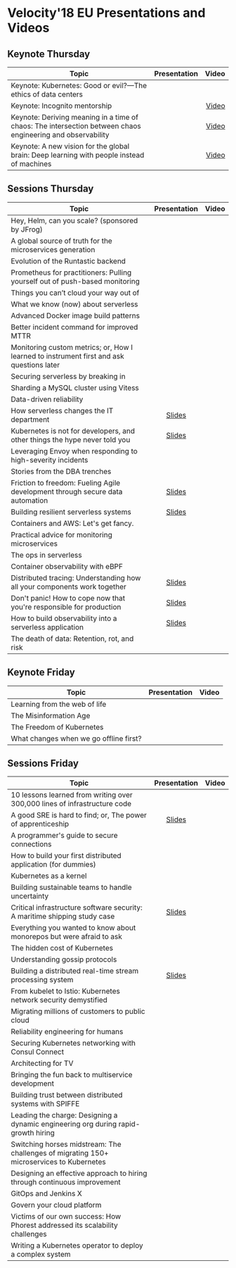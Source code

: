 # Velocity'18 EU Presentations and Videos


## Keynote Thursday

| Topic        | Presentation          | Video  |
| ------------- |:-------------:| -----:|
| Keynote: Kubernetes: Good or evil?—The ethics of data centers |  |  |
| Keynote: Incognito mentorship |  |[Video](https://youtu.be/ETIf2GDrWMA) |
| Keynote: Deriving meaning in a time of chaos: The intersection between chaos engineering and observability |  |[Video](https://www.oreilly.com/ideas/deriving-meaning-in-a-time-of-chaos) |
| Keynote: A new vision for the global brain: Deep learning with people instead of machines |  |[Video](https://www.oreilly.com/ideas/a-new-vision-for-the-global-brain-deep-learning-with-people-instead-of-machines) |


## Sessions Thursday

| Topic        | Presentation          | Video  |
| ------------- |:-------------:| -----:|
| Hey, Helm, can you scale? (sponsored by JFrog) | | |
| A global source of truth for the microservices generation | | |
| Evolution of the Runtastic backend | | |
| Prometheus for practitioners: Pulling yourself out of push-based monitoring | | |
| Things you can’t cloud your way out of | | |
| What we know (now) about serverless | | |
| Advanced Docker image build patterns | | |
| Better incident command for improved MTTR | | |
| Monitoring custom metrics; or, How I learned to instrument first and ask questions later | | |
| Securing serverless by breaking in | | |
| Sharding a MySQL cluster using Vitess | | |
| Data-driven reliability | | |
| How serverless changes the IT department |[Slides](https://cdn.oreillystatic.com/en/assets/1/event/276/How%20serverless%20changes%20the%20IT%20department%20Presentation.pdf) | |
| Kubernetes is not for developers, and other things the hype never told you |[Slides](https://cdn.oreillystatic.com/en/assets/1/event/276/Kubernetes%20is%20not%20for%20developers%2C%20and%20other%20things%20the%20hype%20never%20told%20you%20Presentation.pdf) | |
| Leveraging Envoy when responding to high-severity incidents | | |
| Stories from the DBA trenches | | |
| Friction to freedom: Fueling Agile development through secure data automation |[Slides](https://cdn.oreillystatic.com/en/assets/1/event/276/Friction%20to%20freedom_%20Fueling%20Agile%20development%20through%20secure%20data%20automation%20Presentation.pdf) | |
| Building resilient serverless systems |[Slides](https://cdn.oreillystatic.com/en/assets/1/event/276/Building%20resilient%20serverless%20systems%20Presentation.pdf) | |
| Containers and AWS: Let's get fancy. | | |
| Practical advice for monitoring microservices | | |
| The ops in serverless | | |
| Container observability with eBPF | | |
| Distributed tracing: Understanding how all your components work together |[Slides](https://cdn.oreillystatic.com/en/assets/1/event/276/Distributed%20tracing_%20Understanding%20how%20all%20your%20components%20work%20together%20Presentation.pdf) | |
| Don't panic! How to cope now that you're responsible for production |[Slides](https://cdn.oreillystatic.com/en/assets/1/event/276/Don_t%20panic_%20How%20to%20cope%20now%20that%20you_re%20responsible%20for%20production%20Presentation.pdf) | |
| How to build observability into a serverless application |[Slides](https://www.slideshare.net/theburningmonk/how-to-build-observability-into-serverless-oreilly-velocity-2018) | |
| The death of data: Retention, rot, and risk | | |


## Keynote Friday

| Topic        | Presentation          | Video  |
| ------------- |:-------------:| -----:|
| Learning from the web of life | | |
| The Misinformation Age | | |
| The Freedom of Kubernetes | | |
| What changes when we go offline first? | | |


## Sessions Friday

| Topic        | Presentation          | Video  |
| ------------- |:-------------:| -----:|
| 10 lessons learned from writing over 300,000 lines of infrastructure code | | |
| A good SRE is hard to find; or, The power of apprenticeship |[Slides](https://cdn.oreillystatic.com/en/assets/1/event/276/A%20good%20SRE%20is%20hard%20to%20find_%20or%2C%20The%20power%20of%20apprenticeship%20Presentation.pptx) | |
| A programmer's guide to secure connections | | |
| How to build your first distributed application (for dummies) | | |
| Kubernetes as a kernel | | |
| Building sustainable teams to handle uncertainty | | |
| Critical infrastructure software security: A maritime shipping study case |[Slides](https://cdn.oreillystatic.com/en/assets/1/event/276/Critical%20infrastructure%20software%20security_%20A%20maritime%20shipping%20study%20case%20Presentation.pdf) | |
| Everything you wanted to know about monorepos but were afraid to ask | | |
| The hidden cost of Kubernetes | | |
| Understanding gossip protocols | | |
| Building a distributed real-time stream processing system |[Slides](https://cdn.oreillystatic.com/en/assets/1/event/276/Building%20a%20distributed%20real-time%20stream%20processing%20system%20Presentation.pdf) | |
| From kubelet to Istio: Kubernetes network security demystified | | |
| Migrating millions of customers to public cloud | | |
| Reliability engineering for humans | | |
| Securing Kubernetes networking with Consul Connect | | |
| Architecting for TV | | |
| Bringing the fun back to multiservice development | | |
| Building trust between distributed systems with SPIFFE | | |
| Leading the charge: Designing a dynamic engineering org during rapid-growth hiring | | |
| Switching horses midstream: The challenges of migrating 150+ microservices to Kubernetes | | |
| Designing an effective approach to hiring through continuous improvement | | |
| GitOps and Jenkins X | | |
| Govern your cloud platform | | |
| Victims of our own success: How Phorest addressed its scalability challenges | | |
| Writing a Kubernetes operator to deploy a complex system | | |
